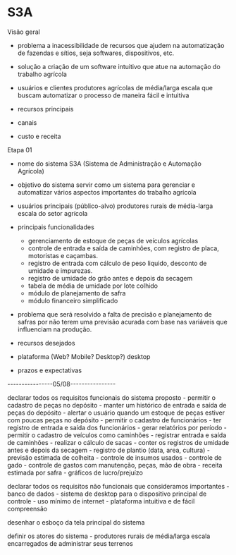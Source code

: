 # S3A

Visão geral
- problema
    a inacessibilidade de recursos que ajudem na automatização de fazendas e sítios, seja 
    softwares, dispositivos, etc.

- solução
    a criação de um software intuitivo que atue na automação do trabalho agrícola

- usuários e clientes
    produtores agrícolas de média/larga escala que buscam automatizar o processo de maneira fácil e intuitiva

- recursos principais

- canais

- custo e receita


Etapa 01
- nome do sistema
    S3A (Sistema de Administração e Automação Agrícola)

- objetivo do sistema
    servir como um sistema para gerenciar e automatizar vários aspectos importantes do trabalho agrícola

- usuários principais (público-alvo)
    produtores rurais de média-larga escala do setor agrícola

- principais funcionalidades
    * gerenciamento de estoque de peças de veículos agrícolas
    * controle de entrada e saída de caminhões, com registro de placa, motoristas e caçambas.
    * registro de entrada com cálculo de peso liquido, desconto de umidade e impurezas.
    * registro de umidade do grão antes e depois da secagem
    * tabela de média de umidade por lote colhido
    * módulo de planejamento de safra
    * módulo financeiro simplificado

- problema que será resolvido
    a falta de precisão e planejamento de safras por não terem uma previsão acurada com base nas variáveis que influenciam na produção.

- recursos desejados

- plataforma (Web? Mobile? Desktop?)
    desktop

- prazos e expectativas

----------------05/08----------------

declarar todos os requisitos funcionais do sistema proposto
    - permitir o cadastro de peças no depósito
    - manter um histórico de entrada e saída de peças do depósito
    - alertar o usuário quando um estoque de peças estiver com poucas peças no depósito
    - permitir o cadastro de funcionários
    - ter registro de entrada e saída dos funcionários
    - gerar relatórios por período
    - permitir o cadastro de veículos como caminhões
    - registrar entrada e saída de caminhões 
    - realizar o cálculo de sacas
    - conter os registros de umidade antes e depois da secagem
    - registro de plantio (data, area, cultura)
    - previsão estimada de colheita
    - controle de insumos usados
    - controle de gado
    - controle de gastos com manutenção, peças, mão de obra
    - receita estimada por safra
    - gráficos de lucro/prejuízo

declarar todos os requisitos não funcionais que consideramos importantes
    - banco de dados
    - sistema de desktop para o dispositivo principal de controle
    - uso mínimo de internet
    - plataforma intuitiva e de fácil compreensão

desenhar o esboço da tela principal do sistema

definir os atores do sistema
    - produtores rurais de média/larga escala encarregados de administrar seus terrenos